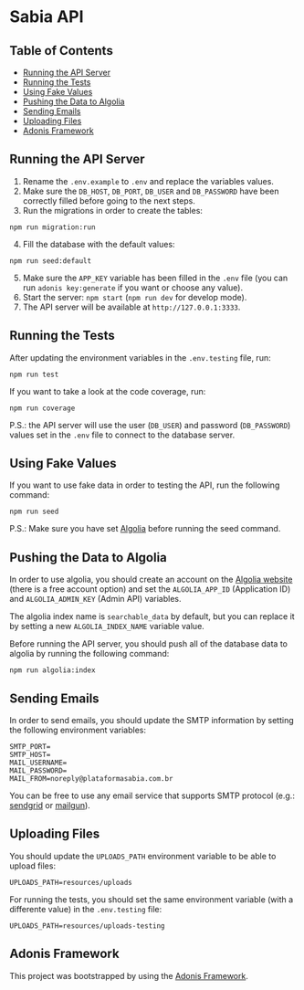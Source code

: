 # Sabia API

## Table of Contents

- [Running the API Server](#running-the-api-server)
- [Running the Tests](#running-the-tests)
- [Using Fake Values](#using-fake-values)
- [Pushing the Data to Algolia](#pushing-the-data-to-algolia)
- [Sending Emails](#sending-emails)
- [Uploading Files](#uploading-files)
- [Adonis Framework](#adonis-framework)

## Running the API Server

1. Rename the `.env.example` to `.env` and replace the variables values.
2. Make sure the `DB_HOST`, `DB_PORT`, `DB_USER` and `DB_PASSWORD` have been correctly filled before going to the next steps.
3. Run the migrations in order to create the tables:
```
npm run migration:run
```
4. Fill the database with the default values:
```
npm run seed:default
```
5. Make sure the `APP_KEY` variable has been filled in the `.env` file (you can run `adonis key:generate` if you want or choose any value).
6. Start the server: `npm start` (`npm run dev` for develop mode).
7. The API server will be available at `http://127.0.0.1:3333`.

## Running the Tests

After updating the environment variables in the `.env.testing` file, run:
```
npm run test
```

If you want to take a look at the code coverage, run:

```
npm run coverage
```

P.S.: the API server will use the user (`DB_USER`) and password (`DB_PASSWORD`) values set in the `.env` file to connect to the database server.

## Using Fake Values
If you want to use fake data in order to testing the API, run the following command:
```
npm run seed
```
P.S.: Make sure you have set [Algolia](#algolia) before running the seed command.

## Pushing the Data to Algolia

In order to use algolia, you should create an account on the [Algolia website](https://www.algolia) (there is a free account option) and set the `ALGOLIA_APP_ID` (Application ID) and `ALGOLIA_ADMIN_KEY` (Admin API) variables.

The algolia index name is `searchable_data` by default, but you can replace it by setting a new `ALGOLIA_INDEX_NAME` variable value.

Before running the API server, you should push all of the database data to algolia by running the following command:
```
npm run algolia:index
```

## Sending Emails

In order to send emails, you should update the SMTP information by setting the following environment variables:

```
SMTP_PORT=
SMTP_HOST=
MAIL_USERNAME=
MAIL_PASSWORD=
MAIL_FROM=noreply@plataformasabia.com.br
```

You can be free to use any email service that supports SMTP protocol (e.g.: [sendgrid](https://sendgrid.com/) or [mailgun](https://www.mailgun.com/)).

## Uploading Files

You should update the `UPLOADS_PATH` environment variable to be able to upload files:
```shell
UPLOADS_PATH=resources/uploads
```

For running the tests, you should set the same environment variable (with a differente value) in the `.env.testing` file:
```
UPLOADS_PATH=resources/uploads-testing
```

## Adonis Framework

This project was bootstrapped by using the [Adonis Framework](https://adonisjs.com/docs/4.1/installation).